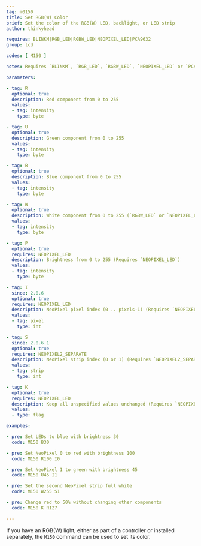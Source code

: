 ```yaml
---
tag: m0150
title: Set RGB(W) Color
brief: Set the color of the RGB(W) LED, backlight, or LED strip
author: thinkyhead

requires: BLINKM|RGB_LED|RGBW_LED|NEOPIXEL_LED|PCA9632
group: lcd

codes: [ M150 ]

notes: Requires `BLINKM`, `RGB_LED`, `RGBW_LED`, `NEOPIXEL_LED` or `PCA9632`.

parameters:

- tag: R
  optional: true
  description: Red component from 0 to 255
  values:
  - tag: intensity
    type: byte

- tag: U
  optional: true
  description: Green component from 0 to 255
  values:
  - tag: intensity
    type: byte

- tag: B
  optional: true
  description: Blue component from 0 to 255
  values:
  - tag: intensity
    type: byte

- tag: W
  optional: true
  description: White component from 0 to 255 (`RGBW_LED` or `NEOPIXEL_LED` only)
  values:
  - tag: intensity
    type: byte

- tag: P
  optional: true
  requires: NEOPIXEL_LED
  description: Brightness from 0 to 255 (Requires `NEOPIXEL_LED`)
  values:
  - tag: intensity
    type: byte

- tag: I
  since: 2.0.6
  optional: true
  requires: NEOPIXEL_LED
  description: NeoPixel pixel index (0 .. pixels-1) (Requires `NEOPIXEL_LED`)
  values:
  - tag: pixel
    type: int

- tag: S
  since: 2.0.6.1
  optional: true
  requires: NEOPIXEL2_SEPARATE
  description: NeoPixel strip index (0 or 1) (Requires `NEOPIXEL2_SEPARATE`)
  values:
  - tag: strip
    type: int

- tag: K
  optional: true
  requires: NEOPIXEL_LED
  description: Keep all unspecified values unchanged (Requires `NEOPIXEL_LED`)
  values:
  - type: flag

examples:

- pre: Set LEDs to blue with brightness 30
  code: M150 B30

- pre: Set NeoPixel 0 to red with brightness 100
  code: M150 R100 I0

- pre: Set NeoPixel 1 to green with brightness 45
  code: M150 U45 I1

- pre: Set the second NeoPixel strip full white
  code: M150 W255 S1

- pre: Change red to 50% without changing other components
  code: M150 K R127

---
```


If you have an RGB(W) light, either as part of a controller or installed separately, the `M150` command can be used to set its color.
